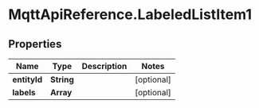 # MqttApiReference.LabeledListItem1

## Properties

Name | Type | Description | Notes
------------ | ------------- | ------------- | -------------
**entityId** | **String** |  | [optional] 
**labels** | **Array** |  | [optional] 


